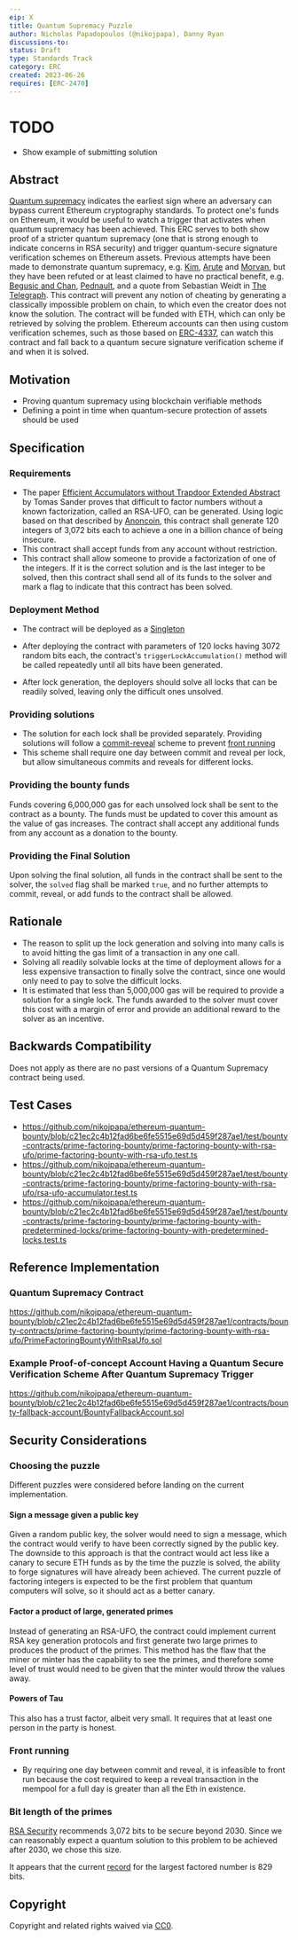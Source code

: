 ```yaml
---
eip: X
title: Quantum Supremacy Puzzle
author: Nicholas Papadopoulos (@nikojpapa), Danny Ryan 
discussions-to: 
status: Draft
type: Standards Track
category: ERC
created: 2023-06-26
requires: [ERC-2470]
---
```


# TODO
- Show example of submitting solution

## Abstract

[Quantum supremacy](https://en.wikipedia.org/wiki/Quantum_supremacy) indicates the earliest sign where an adversary can bypass current Ethereum cryptography standards. To protect one's funds on Ethereum, it would be useful to watch a trigger that activates when quantum supremacy has been achieved.
This ERC serves to both show proof of a stricter quantum supremacy (one that is strong enough to indicate concerns in RSA security) and trigger quantum-secure signature verification schemes on Ethereum assets. Previous attempts have been made to demonstrate quantum supremacy, e.g. [Kim](https://www.nature.com/articles/s41586-023-06096-3), [Arute](https://www.nature.com/articles/s41586-019-1666-5) and [Morvan](https://arxiv.org/abs/2304.11119), but they have been refuted or at least claimed to have no practical benefit, e.g. [Begusic and Chan](https://arxiv.org/pdf/2306.16372.pdf), [Pednault](https://arxiv.org/pdf/1910.09534.pdf), and a quote from Sebastian Weidt in [The Telegraph](https://thequantuminsider.com/2023/07/04/google-claims-latest-quantum-experiment-would-take-decades-on-classical-computer/). This contract will prevent any notion of cheating by generating a classically impossible problem on chain, to which even the creator does not know the solution. The contract will be funded with ETH, which can only be retrieved by solving the problem.
Ethereum accounts can then using custom verification schemes, such as those based on [ERC-4337](./eip-4337.md), can watch this contract and fall back to a quantum secure signature verification scheme if and when it is solved. 

## Motivation

- Proving quantum supremacy using blockchain verifiable methods
- Defining a point in time when quantum-secure protection of assets should be used

## Specification

### Requirements

- The paper [
  Efficient Accumulators without Trapdoor Extended Abstract](https://link.springer.com/chapter/10.1007/978-3-540-47942-0_21) by Tomas Sander proves that difficult to factor numbers without a known factorization, called an RSA-UFO, can be generated. Using logic based on that described by [Anoncoin](https://anoncoin.github.io/RSA_UFO/), this contract shall generate 120 integers of 3,072 bits each to achieve a one in a billion chance of being insecure.
- This contract shall accept funds from any account without restriction.
- This contract shall allow someone to provide a factorization of one of the integers. If it is the correct solution and is the last integer to be solved, then this contract shall send all of its funds to the solver and mark a flag to indicate that this contract has been solved.

### Deployment Method

- The contract will be deployed as a [Singleton][ERC-2470]

- After deploying the contract with parameters of 120 locks having 3072 random bits each, the contract's `triggerLockAccumulation()` method will be called repeatedly until all bits have been generated.

- After lock generation, the deployers should solve all locks that can be readily solved, leaving only the difficult ones unsolved.

### Providing solutions

- The solution for each lock shall be provided separately. Providing solutions will follow a [commit-reveal](https://medium.com/swlh/exploring-commit-reveal-schemes-on-ethereum-c4ff5a777db8) scheme to prevent [front running](https://solidity-by-example.org/hacks/front-running/.)
- This scheme shall require one day between commit and reveal per lock, but allow simultaneous commits and reveals for different locks.

### Providing the bounty funds

Funds covering 6,000,000 gas for each unsolved lock shall be sent to the contract as a bounty. The funds must be updated to cover this amount as the value of gas increases.
The contract shall accept any additional funds from any account as a donation to the bounty.

### Providing the Final Solution

Upon solving the final solution, all funds in the contract shall be sent to the solver, the `solved` flag shall be marked `true`, and no further attempts to commit, reveal, or add funds to the contract shall be allowed.

## Rationale

- The reason to split up the lock generation and solving into many calls is to avoid hitting the gas limit of a transaction in any one call.
- Solving all readily solvable locks at the time of deployment allows for a less expensive transaction to finally solve the contract, since one would only need to pay to solve the difficult locks.
- It is estimated that less than 5,000,000 gas will be required to provide a solution for a single lock. The funds awarded to the solver must cover this cost with a margin of error and provide an additional reward to the solver as an incentive.

## Backwards Compatibility

Does not apply as there are no past versions of a Quantum Supremacy contract being used.

## Test Cases

- https://github.com/nikojpapa/ethereum-quantum-bounty/blob/c21ec2c4b12fad6be6fe5515e69d5d459f287ae1/test/bounty-contracts/prime-factoring-bounty/prime-factoring-bounty-with-rsa-ufo/prime-factoring-bounty-with-rsa-ufo.test.ts
- https://github.com/nikojpapa/ethereum-quantum-bounty/blob/c21ec2c4b12fad6be6fe5515e69d5d459f287ae1/test/bounty-contracts/prime-factoring-bounty/prime-factoring-bounty-with-rsa-ufo/rsa-ufo-accumulator.test.ts
- https://github.com/nikojpapa/ethereum-quantum-bounty/blob/c21ec2c4b12fad6be6fe5515e69d5d459f287ae1/test/bounty-contracts/prime-factoring-bounty/prime-factoring-bounty-with-predetermined-locks/prime-factoring-bounty-with-predetermined-locks.test.ts

## Reference Implementation

### Quantum Supremacy Contract
https://github.com/nikojpapa/ethereum-quantum-bounty/blob/c21ec2c4b12fad6be6fe5515e69d5d459f287ae1/contracts/bounty-contracts/prime-factoring-bounty/prime-factoring-bounty-with-rsa-ufo/PrimeFactoringBountyWithRsaUfo.sol

### Example Proof-of-concept Account Having a Quantum Secure Verification Scheme After Quantum Supremacy Trigger
https://github.com/nikojpapa/ethereum-quantum-bounty/blob/c21ec2c4b12fad6be6fe5515e69d5d459f287ae1/contracts/bounty-fallback-account/BountyFallbackAccount.sol

## Security Considerations
### Choosing the puzzle
Different puzzles were considered before landing on the current implementation.

#### Sign a message given a public key
Given a random public key, the solver would need to sign a message, which the contract would verify to have been correctly signed by the public key. The downside to this approach is that the contract would act less like a canary to secure ETH funds as by the time the puzzle is solved, the ability to forge signatures will have already been achieved. The current puzzle of factoring integers is expected to be the first problem that quantum computers will solve, so it should act as a better canary.

#### Factor a product of large, generated primes
Instead of generating an RSA-UFO, the contract could implement current RSA key generation protocols and first generate two large primes to produces the product of the primes. This method has the flaw that the miner or minter has the capability to see the primes, and therefore some level of trust would need to be given that the minter would throw the values away.

#### Powers of Tau
This also has a trust factor, albeit very small. It requires that at least one person in the party is honest.


### Front running
- By requiring one day between commit and reveal, it is infeasible to front run because the cost required to keep a reveal transaction in the mempool for a full day is greater than all the Eth in existence.


### Bit length of the primes
[RSA Security](https://web.archive.org/web/20170417095741/https://www.emc.com/emc-plus/rsa-labs/historical/twirl-and-rsa-key-size.htm) recommends 3,072 bits to be secure beyond 2030. Since we can reasonably expect a quantum solution to this problem to be achieved after 2030, we chose this size.

It appears that the current [record](https://listserv.nodak.edu/cgi-bin/wa.exe?A2=NMBRTHRY;dc42ccd1.2002) for the largest factored number is 829 bits.


## Copyright
Copyright and related rights waived via [CC0](../LICENSE.md).

[ERC-2470]: ./eip-2470.md
